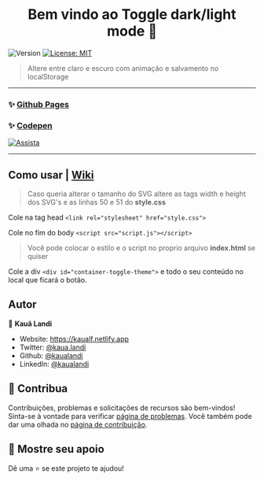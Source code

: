 <h1 align="center">Bem vindo ao Toggle dark/light mode 👋</h1>
<p>
  <img alt="Version" src="https://img.shields.io/badge/version-1.0-blue.svg?cacheSeconds=2592000" />
  <a href="#" target="_blank">
    <img alt="License: MIT" src="https://img.shields.io/badge/License-MIT-yellow.svg" />
  </a>
</p>

> Altere entre claro e escuro com animação e salvamento no localStorage
---

### ✨ [Github Pages](https://kaualandi.github.io/toggle_dark-light_mode/)
### ✨ [Codepen](https://codepen.io/kaualandi/pen/LYyrOBG)

[![Assista](https://kaualandi.github.io/toggle_dark-light_mode/exemple.gif)](https://kaualandi.github.io/toggle_dark-light_mode/exemple.gif)

---

## Como usar | [Wiki](https://github.com/kaualandi/toggle_dark-light_mode/wiki)

> Caso queria alterar o tamanho do SVG altere as tags width e height dos SVG's e as linhas 50 e 51 do __style.css__

Cole na tag head
```<link rel="stylesheet" href="style.css">```

Cole no fim do body
```<script src="script.js"></script>```

> Você pode colocar o estilo e o script no proprio arquivo __index.html__ se quiser

Cole a div ```<div id="container-toggle-theme">``` e todo o seu conteúdo no local que ficará o botão.

## Autor

👤 **Kauã Landi**

* Website: https://kaualf.netlify.app
* Twitter: [@kaua.landi](https://www.instagram.com/kaua.landi)
* Github: [@kaualandi](https://github.com/kaualandi)
* LinkedIn: [@kaualandi](https://linkedin.com/in/kaualandi)

## 🤝 Contribua

Contribuições, problemas e solicitações de recursos são bem-vindos!<br />Sinta-se à vontade para verificar [página de problemas](https://github.com/kaualandi/toggle_dark-light_mode/issues). Você também pode dar uma olhada no [página de contribuição](https://github.com/kaualandi/toggle_dark-light_mode/pulls).

## 🥰 Mostre seu apoio

Dê uma ⭐️ se este projeto te ajudou!